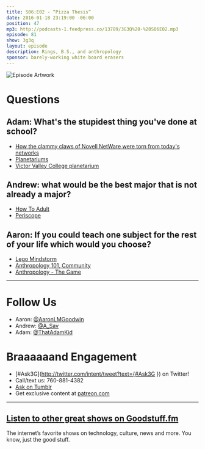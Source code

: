 ```yaml
---
title: S06:E02 - “Pizza Thesis”
date: 2016-01-18 23:19:00 -06:00
position: 47
mp3: http://podcasts-1.feedpress.co/13789/3G3Q%20-%20S06E02.mp3
episode: 81
show: 3g3q
layout: episode
description: Rings, B.S., and anthropology
sponsor: barely-working white board erasers
---
```


![Episode Artwork][1]

# Questions

## Adam: What's the stupidest thing you've done at school?

* [How the clammy claws of Novell NetWare were torn from today's networks][2]
* [Planetariums][3]
* [Victor Valley College planetarium][4]

## Andrew: what would be the best major that is not already a major?

* [How To Adult][5]
* [Periscope][6]

## Aaron: If you could teach one subject for the rest of your life which would you choose?

* [Lego Mindstorm][7]
* [Anthropology 101, Community][8]
* [Anthropology - The Game][9]

***

# Follow Us
* Aaron: [@AaronLMGoodwin](http://twitter.com/aaronlmgoodwin)
* Andrew: [@A_Sav](http://twitter.com/a_sav)
* Adam: [@ThatAdamKid](http://twitter.com/thatadamkid)

# Braaaaaand Engagement
* [#Ask3G](http://twitter.com/intent/tweet?text={#Ask3G }) on Twitter!
* Call/text us: 760-881-4382
* [Ask on Tumblr](http://3g3q.co/ask)
* Get exclusive content at [patreon.com](http://www.patreon.com/3g3q)

***

## [Listen to other great shows on Goodstuff.fm](http://goodstuff.fm/)
The internet’s favorite shows on technology, culture, news and more. You know, just the good stuff.

[1]: http://l.gdwn.co/7GsR.jpg
[2]: http://www.theregister.co.uk/2013/07/16/netware_4_anniversary/
[3]: https://en.wikipedia.org/wiki/Planetarium
[4]: http://www.vvc.edu/offices/planetarium/
[5]: https://www.youtube.com/user/learnhowtoadult
[6]: https://www.periscope.tv/
[7]: http://mindstorms.lego.com/
[8]: http://www.imdb.com/title/tt1640852/
[9]: http://3g3q.co/anthropology
[10]: http://twitter.com/aaronlmgoodwin
[11]: http://twitter.com/a_sav
[12]: http://twitter.com/thatadamkid
[13]: http://www.patreon.com/3g3q
[14]: http://goodstuff.fm/3g3q/

